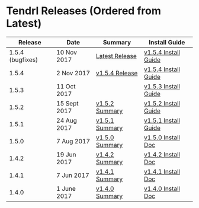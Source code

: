 # Tendrl Releases (Ordered from Latest)

| Release | Date | Summary | Install Guide |
|---|---|---|---|
|1.5.4 (bugfixes) |10 Nov 2017|[Latest Release](https://github.com/Tendrl/documentation/wiki/Tendrl-release-latest)|[v1.5.4 Install Guide](https://github.com/Tendrl/documentation/wiki/Tendrl-release-v1.5.4-(install-guide))|
|1.5.4 |2 Nov 2017|[v1.5.4 Release](https://github.com/Tendrl/documentation/wiki/Tendrl-release-latest)|[v1.5.4 Install Guide](https://github.com/Tendrl/documentation/wiki/Tendrl-release-v1.5.4-(install-guide))|
|1.5.3 |11 Oct 2017||[v1.5.3 Install Guide](https://github.com/Tendrl/documentation/wiki/Tendrl-release-v1.5.3-(install-guide))|
|1.5.2 |15 Sept 2017|[v1.5.2 Summary](https://github.com/Tendrl/documentation/wiki/Tendrl-release-v1.5.2-(summary))|[v1.5.2 Install Guide](https://github.com/Tendrl/documentation/wiki/Tendrl-release-v1.5.2-(install-guide))|
|1.5.1 |24 Aug 2017|[v1.5.1 Summary](https://github.com/Tendrl/documentation/wiki/Tendrl-release-v1.5.1-(summary))|[v1.5.1 Install Guide](https://github.com/Tendrl/documentation/wiki/Tendrl-release-v1.5.1-(install-guide))|
|1.5.0 |7 Aug 2017|[v1.5.0 Summary](https://github.com/Tendrl/documentation/wiki/Tendrl-release-v1.5.0-(summary))|[v1.5.0 Install Doc](https://github.com/Tendrl/documentation/wiki/Tendrl-release-v1.5.0-(install-doc))|
|1.4.2 |19 Jun 2017|[v1.4.2 Summary](https://github.com/Tendrl/documentation/wiki/Tendrl-release-v1.4.2-(summary))|[v1.4.2 Install Doc](https://github.com/Tendrl/documentation/wiki/Tendrl-release-v1.4.2-(install-doc))|
|1.4.1 |7 Jun 2017|[v1.4.1 Summary](https://github.com/Tendrl/documentation/wiki/Tendrl-release-v1.4.1-(summary))|[v1.4.1 Install Doc](https://github.com/Tendrl/documentation/wiki/Tendrl-release-v1.4.1-(install-doc))|
|1.4.0 |1 June 2017|[v1.4.0 Summary](https://github.com/Tendrl/documentation/wiki/Tendrl-release-v1.4.0-(summary))|[v1.4.0 Install Doc](https://github.com/Tendrl/documentation/wiki/Tendrl-release-v1.4.0-(install-doc))|
